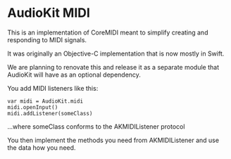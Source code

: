 # AudioKit MIDI

This is an implementation of CoreMIDI meant to simplify creating and responding to MIDI signals. 

It was originally an Objective-C implementation that is now mostly in Swift.

We are planning to renovate this and release it as a separate module that AudioKit will have as an optional dependency.

You add MIDI listeners like this:
 ```
var midi = AudioKit.midi
midi.openInput()
midi.addListener(someClass)
 ```
 ...where someClass conforms to the AKMIDIListener protocol

You then implement the methods you need from AKMIDIListener and use the data how you need.

